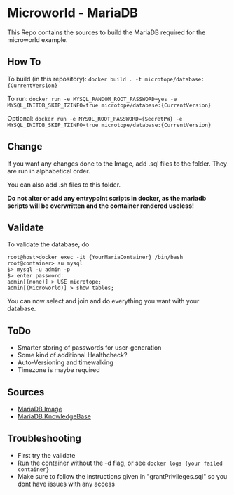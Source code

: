 # Microworld - MariaDB

This Repo contains the sources to build the MariaDB required for the microworld example.

## How To

To build (in this repository):
`docker build . -t microtope/database:{CurrentVersion}`

To run:
`docker run -e MYSQL_RANDOM_ROOT_PASSWORD=yes -e MYSQL_INITDB_SKIP_TZINFO=true microtope/database:{CurrentVersion}`

Optional:
`docker run -e MYSQL_ROOT_PASSWORD={SecretPW} -e MYSQL_INITDB_SKIP_TZINFO=true microtope/database:{CurrentVersion}`

## Change

If you want any changes done to the Image, add .sql files to the folder. They are run in alphabetical order.

You can also add .sh files to this folder.

**Do not alter or add any entrypoint scripts in docker, as the mariadb scripts will be overwritten and the container rendered useless!**

## Validate

To validate the database, do

```Shell
root@host>docker exec -it {YourMariaContainer} /bin/bash
root@container> su mysql
$> mysql -u admin -p
$> enter password: 
admin[(none)] > USE microtope;
admin[(Microworld)] > show tables;
```

You can now select and join and do everything you want with your database.

## ToDo

- Smarter storing of passwords for user-generation
- Some kind of additional Healthcheck?
- Auto-Versioning and timewalking
- Timezone is maybe required

## Sources

- [MariaDB Image](https://hub.docker.com/r/mariadb/server/)
- [MariaDB KnowledgeBase](https://mariadb.com/kb/en/)

## Troubleshooting

- First try the validate
- Run the container without the -d flag, or see `docker logs {your failed container}`
- Make sure to follow the instructions given in "grantPrivileges.sql" so you dont have issues with any access
